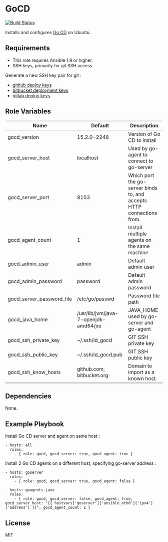 # GoCD
[![Build Status](https://travis-ci.org/snicaise/gocd.svg?branch=master)](https://travis-ci.org/snicaise/gocd)

Installs and configures [Go CD](http://www.go.cd) on Ubuntu.

## Requirements
- This role requires Ansible 1.9 or higher.
- SSH keys, primarily for git SSH access.

Generate a new SSH key pair for git :
- [github deploy keys](https://developer.github.com/guides/managing-deploy-keys/#deploy-keys)
- [bitbucket deployment keys](https://confluence.atlassian.com/bitbucket/use-deployment-keys-294486051.html)
- [gitlab deploy keys](http://doc.gitlab.com/ce/ssh/README.html).

## Role Variables

Name                      | Default                               | Description
------------------------- | ------------------------------------- | ----------------------------------------------------------------------
gocd_version              | 15.2.0-2248                           | Version of Go CD to install
gocd_server_host          | localhost                             | Used by go-agent to connect to go-server
gocd_server_port          | 8153                                  | Which port the go-server binds to, and accepts HTTP connections from.
gocd_agent_count          | 1                                     | Install multiple agents on the same machine
gocd_admin_user           | admin                                 | Default admin user
gocd_admin_password       | password                              | Default admin password
gocd_server_password_file | /etc/go/passwd                        | Password file path
gocd_java_home            | /usr/lib/jvm/java-7-openjdk-amd64/jre | JAVA_HOME used by go-server and go-agent
gocd_ssh_private_key      | ~/.ssh/id_gocd                        | GIT SSH private key
gocd_ssh_public_key       | ~/.ssh/id_gocd.pub                    | GIT SSH public key
gocd_ssh_know_hosts       | github.com, bitbucket.org             | Domain to import as a known host.

## Dependencies
None.

## Example Playbook

Install Go CD server and agent on same host :

```
- hosts: all
  roles:
    - { role: gocd, gocd_server: true, gocd_agent: true }
```

Install 2 Go CD agents on a different host, specifying go-server address :

```
- hosts: goserver
  roles:
    - { role: gocd, gocd_server: true, gocd_agent: false }

- hosts: goagents-java
  roles:
    - { role: gocd, gocd_server: false, gocd_agent: true, gocd_server_host: "{{ hostvars['goserver']['ansible_eth0']['ipv4']['address'] }}", gocd_agent_count: 2 }
```

## License
MIT
